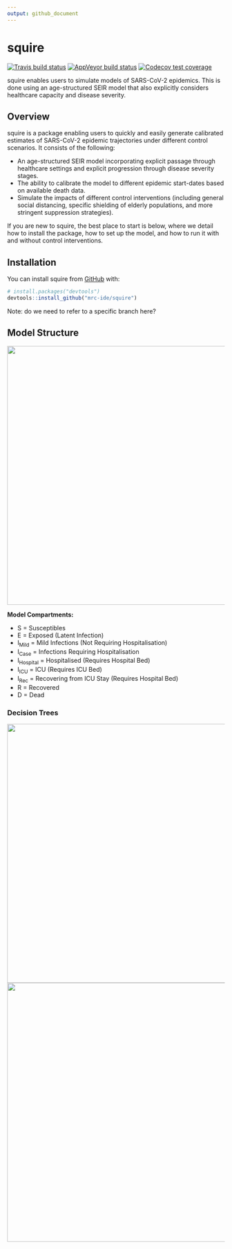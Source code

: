 ```yaml
---
output: github_document
---
```




<!-- README.md is generated from README.Rmd. Please edit that file -->



# squire

<!-- badges: start -->
[![Travis build status](https://travis-ci.org/mrc-ide/squire.svg?branch=master)](https://travis-ci.org/mrc-ide/squire)
[![AppVeyor build status](https://ci.appveyor.com/api/projects/status/github/mrc-ide/squire?branch=master&svg=true)](https://ci.appveyor.com/project/mrc-ide/squire)
[![Codecov test coverage](https://codecov.io/gh/mrc-ide/squire/branch/master/graph/badge.svg)](https://codecov.io/gh/mrc-ide/squire?branch=master)
<!-- badges: end -->

squire enables users to simulate models of SARS-CoV-2 epidemics. This is done using an age-structured SEIR model that also explicitly considers healthcare capacity and disease severity. 

## Overview

squire is a package enabling users to quickly and easily generate calibrated estimates of SARS-CoV-2 epidemic trajectories under different control scenarios. It consists of the following:

* An age-structured SEIR model incorporating explicit passage through healthcare settings and explicit progression through disease severity stages.
* The ability to calibrate the model to different epidemic start-dates based on available death data.
* Simulate the impacts of different control interventions (including general social distancing, specific shielding of elderly populations, and more stringent suppression strategies).

If you are new to squire, the best place to start is below, where we detail how to install the package, how to set up the model, and how to run it with and without control interventions. 

## Installation

You can install squire from [GitHub](https://github.com/) with:

``` r
# install.packages("devtools")
devtools::install_github("mrc-ide/squire")
```
Note: do we need to refer to a specific branch here? 

## Model Structure

<img src="https://github.com/mrc-ide/squire/blob/healthcare_capacity/images/Explicit_Healthcare_Model_Structure.JPG" align="center" style = "border: none; float: center;" width = "600px">

**Model Compartments:**  
* S = Susceptibles  
* E = Exposed (Latent Infection)  
* I<sub>Mild</sub> = Mild Infections (Not Requiring Hospitalisation)  
* I<sub>Case</sub> = Infections Requiring Hospitalisation  
* I<sub>Hospital</sub> = Hospitalised (Requires Hospital Bed)  
* I<sub>ICU</sub> = ICU (Requires ICU Bed)  
* I<sub>Rec</sub> = Recovering from ICU Stay (Requires Hospital Bed)  
* R = Recovered  
* D = Dead  


### Decision Trees
<img src="https://github.com/mrc-ide/squire/blob/healthcare_capacity/images/Explicit_Healthcare_Oxygen_Decision_Tree.JPG" align="center" style = "border: none; float: center;" width = "600px"> <img src="https://github.com/mrc-ide/squire/blob/healthcare_capacity/images/Explicit_Healthcare_Mechanical_Ventilation_Decision_Tree.JPG" align="center" style = "border: none; float: center;" width = "600px">

